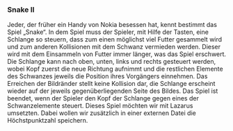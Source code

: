 ### Snake II

Jeder, der früher ein Handy von Nokia besessen hat, kennt bestimmt das Spiel „Snake“. In dem Spiel muss der Spieler, mit Hilfe der Tasten, eine Schlange so steuern, dass zum einen möglichst viel Futter gesammelt wird und zum anderen Kollisionen mit dem Schwanz vermieden werden. Dieser wird mit dem Einsammeln von Futter immer länger, was das Spiel erschwert. Die Schlange kann nach oben, unten, links und rechts gesteuert werden, wobei Kopf zuerst die neue Richtung aufnimmt und die restlichen Elemente des Schwanzes jeweils die Position ihres Vorgängers einnehmen. Das Erreichen der Bildränder stellt keine Kollision dar, die Schlange erscheint wieder auf der jeweils gegenüberliegenden Seite des Bildes. Das Spiel ist beendet, wenn der Spieler den Kopf der Schlange gegen eines der Schwanzelemente steuert. Dieses Spiel möchten wir mit Lazarus umsetzten. Dabei wollen wir zusätzlich in einer externen Datei die Höchstpunktzahl speichern.